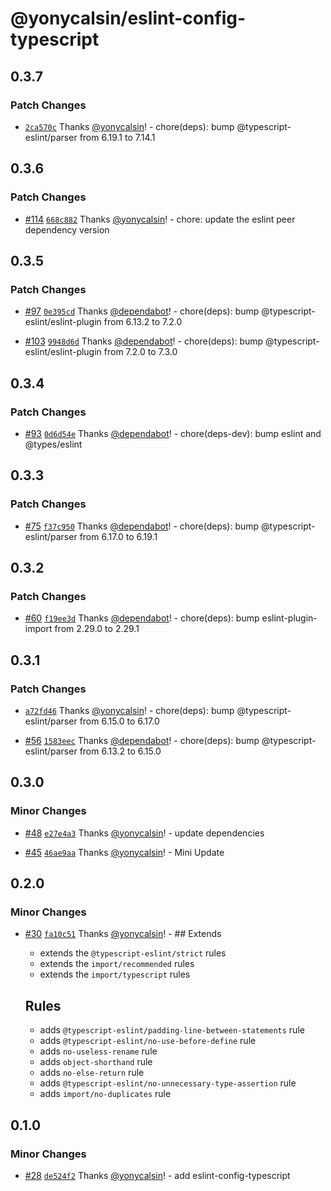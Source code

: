 # @yonycalsin/eslint-config-typescript

## 0.3.7

### Patch Changes

- [`2ca570c`](https://github.com/yonycalsin/eslint-config/commit/2ca570c7e52b87fc8b4947f2120191e8cf3756b0) Thanks [@yonycalsin](https://github.com/yonycalsin)! - chore(deps): bump @typescript-eslint/parser from 6.19.1 to 7.14.1

## 0.3.6

### Patch Changes

- [#114](https://github.com/yonycalsin/eslint-config/pull/114) [`668c882`](https://github.com/yonycalsin/eslint-config/commit/668c882615fbdeb13562f314d9576d74e6f3144f) Thanks [@yonycalsin](https://github.com/yonycalsin)! - chore: update the eslint peer dependency version

## 0.3.5

### Patch Changes

- [#97](https://github.com/yonycalsin/eslint-config/pull/97) [`0e395cd`](https://github.com/yonycalsin/eslint-config/commit/0e395cd4bd2925242d5114d45ca2015f4a3d0779) Thanks [@dependabot](https://github.com/apps/dependabot)! - chore(deps): bump @typescript-eslint/eslint-plugin from 6.13.2 to 7.2.0

- [#103](https://github.com/yonycalsin/eslint-config/pull/103) [`9948d6d`](https://github.com/yonycalsin/eslint-config/commit/9948d6d9a51a593baed836bd3393ce10f11b05ad) Thanks [@dependabot](https://github.com/apps/dependabot)! - chore(deps): bump @typescript-eslint/eslint-plugin from 7.2.0 to 7.3.0

## 0.3.4

### Patch Changes

- [#93](https://github.com/yonycalsin/eslint-config/pull/93) [`0d6d54e`](https://github.com/yonycalsin/eslint-config/commit/0d6d54e2af9c65153bfba4594c1e57ddc31f566d) Thanks [@dependabot](https://github.com/apps/dependabot)! - chore(deps-dev): bump eslint and @types/eslint

## 0.3.3

### Patch Changes

- [#75](https://github.com/yonycalsin/eslint-config/pull/75) [`f37c950`](https://github.com/yonycalsin/eslint-config/commit/f37c9508f244f154795ef1d581ebed8319e8ece4) Thanks [@dependabot](https://github.com/apps/dependabot)! - chore(deps): bump @typescript-eslint/parser from 6.17.0 to 6.19.1

## 0.3.2

### Patch Changes

- [#60](https://github.com/yonycalsin/eslint-config/pull/60) [`f19ee3d`](https://github.com/yonycalsin/eslint-config/commit/f19ee3de62e6e94cea776074ad92f20cd8f6c7e1) Thanks [@dependabot](https://github.com/apps/dependabot)! - chore(deps): bump eslint-plugin-import from 2.29.0 to 2.29.1

## 0.3.1

### Patch Changes

- [`a72fd46`](https://github.com/yonycalsin/eslint-config/commit/a72fd46712c2fab423ca89a177b1c4f6540633f3) Thanks [@yonycalsin](https://github.com/yonycalsin)! - chore(deps): bump @typescript-eslint/parser from 6.15.0 to 6.17.0

- [#56](https://github.com/yonycalsin/eslint-config/pull/56) [`1583eec`](https://github.com/yonycalsin/eslint-config/commit/1583eec367a8366e9a25f9971c4778a3bbf3a59f) Thanks [@dependabot](https://github.com/apps/dependabot)! - chore(deps): bump @typescript-eslint/parser from 6.13.2 to 6.15.0

## 0.3.0

### Minor Changes

- [#48](https://github.com/yonycalsin/eslint-config/pull/48) [`e27e4a3`](https://github.com/yonycalsin/eslint-config/commit/e27e4a3fc55589ccc610cf59fa8eedbf380c9f85) Thanks [@yonycalsin](https://github.com/yonycalsin)! - update dependencies

- [#45](https://github.com/yonycalsin/eslint-config/pull/45) [`46ae9aa`](https://github.com/yonycalsin/eslint-config/commit/46ae9aa742c414209ecc5a78aaa7aa698a82c1cf) Thanks [@yonycalsin](https://github.com/yonycalsin)! - Mini Update

## 0.2.0

### Minor Changes

- [#30](https://github.com/yonycalsin/eslint-config/pull/30) [`fa10c51`](https://github.com/yonycalsin/eslint-config/commit/fa10c51b759af15a4038adb95fc62b482117a02f) Thanks [@yonycalsin](https://github.com/yonycalsin)! - ## Extends

  - extends the `@typescript-eslint/strict` rules
  - extends the `import/recommended` rules
  - extends the `import/typescript` rules

  ## Rules

  - adds `@typescript-eslint/padding-line-between-statements` rule
  - adds `@typescript-eslint/no-use-before-define` rule
  - adds `no-useless-rename` rule
  - adds `object-shorthand` rule
  - adds `no-else-return` rule
  - adds `@typescript-eslint/no-unnecessary-type-assertion` rule
  - adds `import/no-duplicates` rule

## 0.1.0

### Minor Changes

- [#28](https://github.com/yonycalsin/eslint-config/pull/28) [`de524f2`](https://github.com/yonycalsin/eslint-config/commit/de524f22afaa30a9a5fade1867865bf927ab9e84) Thanks [@yonycalsin](https://github.com/yonycalsin)! - add eslint-config-typescript
